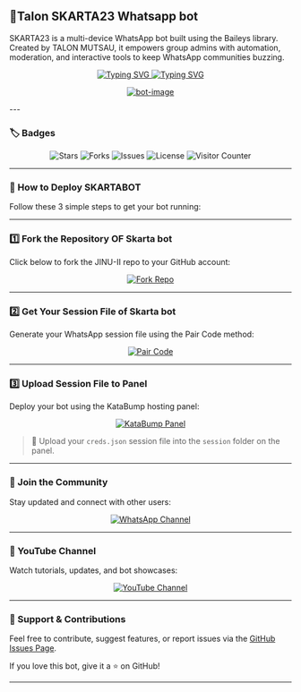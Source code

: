 
## 🤖Talon SKARTA23 Whatsapp bot

SKARTA23 is a multi-device WhatsApp bot built using the Baileys library. Created by TALON MUTSAU, it empowers group admins with automation, moderation, and interactive tools to keep WhatsApp communities buzzing.

<div align="center">
  <!-- First Typing SVG with updated font -->
  <a href="https://git.io/typing-svg">
    <img src="https://readme-typing-svg.demolab.com?font=Black+Ops+One&size=50&pause=1000&color=00FF99&center=true&width=910&height=100&lines=SKARTA23-II+WhatsApp+Bot;Multi+Device+Support;Created+by+TALON+MUTSAU" alt="Typing SVG" />
  </a>

  <!-- Second Typing SVG -->
  <a href="https://git.io/typing-svg">
    <img src="https://readme-typing-svg.demolab.com?font=Black+Ops+One&size=70&pause=500&color=00FF00&center=true&width=1150&height=200&lines=PLEASE-FORK-STAR-BOT-REPO" alt="Typing SVG" />
  </a>

  <!-- MY IMAGE -->
  <a href="https://ibb.co/V8YSzRx"><img src="https://i.ibb.co/V8YSzRx/bot-image.jpg" alt="bot-image" border="0"></a>
</div>
---

### 🏷️ Badges

<div align="center">
  <img src="https://img.shields.io/github/stars/mutsautalon6-create/JINU-II?style=for-the-badge" alt="Stars"/>
  <img src="https://img.shields.io/github/forks/mutsautalon6-create/JINU-II?style=for-the-badge" alt="Forks"/>
  <img src="https://img.shields.io/github/issues/mutsautalon6-create/JINU-II?style=for-the-badge" alt="Issues"/>
  <img src="https://img.shields.io/github/license/mutsautalon6-create/JINU-II?style=for-the-badge" alt="License"/>
  <img src="https://visitor-badge.laobi.icu/badge?page_id=mutsau talon6-create.JINU-II" alt="Visitor Counter"/>
</div>

---

### 🚀 How to Deploy SKARTABOT

Follow these 3 simple steps to get your bot running:

---

### 1️⃣ Fork the Repository OF Skarta bot

Click below to fork the JINU-II repo to your GitHub account:

<div align="center">
  <a href="https://github.com/mutsautalon6-create/JINU-II/fork">
    <img src="https://img.shields.io/badge/Fork%20Repo-GitHub-blue?style=for-the-badge&logo=github" alt="Fork Repo"/>
  </a>
</div>

---

### 2️⃣ Get Your Session File of Skarta bot

Generate your WhatsApp session file using the Pair Code method:

<div align="center">
  <a href="https://jinu-ii-pair.onrender.com/">
    <img src="https://img.shields.io/badge/Get%20Session%20File-Pair%20Code-28a745?style=for-the-badge&logo=whatsapp" alt="Pair Code"/>
  </a>
</div>

---

### 3️⃣ Upload Session File to Panel

Deploy your bot using the KataBump hosting panel:

<div align="center">
  <a href="https://dashboard.katabump.com/auth/login#da96f2">
    <img src="https://img.shields.io/badge/Upload%20Session%20File-KataBump-da96f2?style=for-the-badge&logo=server&logoColor=white" alt="KataBump Panel"/>
  </a>
</div>

> 📁 Upload your `creds.json` session file into the `session` folder on the panel.

---

### 📢 Join the Community

Stay updated and connect with other users:

<div align="center">
  <a href="https://whatsapp.com/channel/0029VbAhyS28aKvMWmEiHt1M">
    <img src="https://img.shields.io/badge/Join%20WhatsApp%20Channel-Skarta23Tech-25D366?style=for-the-badge&logo=whatsapp&logoColor=white" alt="WhatsApp Channel"/>
  </a>
</div>

---

### 🎥 YouTube Channel

Watch tutorials, updates, and bot showcases:

<div align="center">
  <a href="https://m.youtube.com/@SKARTA23">
    <img src="https://img.shields.io/badge/Subscribe%20on%20YouTube-Skarta23%C2%A9%E2%84%A2TECH-FF0000?style=for-the-badge&logo=youtube&logoColor=white" alt="YouTube Channel"/>
  </a>
</div>

---

### 🙌 Support & Contributions

Feel free to contribute, suggest features, or report issues via the [GitHub Issues Page](https://github.com/mutsautalon6-create/JINU-II/issues).

If you love this bot, give it a ⭐️ on GitHub!

---
